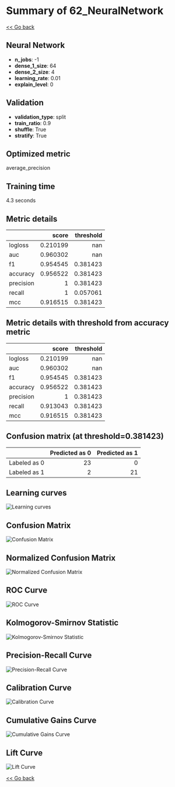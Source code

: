 # Summary of 62_NeuralNetwork

[<< Go back](../README.md)


## Neural Network
- **n_jobs**: -1
- **dense_1_size**: 64
- **dense_2_size**: 4
- **learning_rate**: 0.01
- **explain_level**: 0

## Validation
 - **validation_type**: split
 - **train_ratio**: 0.9
 - **shuffle**: True
 - **stratify**: True

## Optimized metric
average_precision

## Training time

4.3 seconds

## Metric details
|           |    score |   threshold |
|:----------|---------:|------------:|
| logloss   | 0.210199 |  nan        |
| auc       | 0.960302 |  nan        |
| f1        | 0.954545 |    0.381423 |
| accuracy  | 0.956522 |    0.381423 |
| precision | 1        |    0.381423 |
| recall    | 1        |    0.057061 |
| mcc       | 0.916515 |    0.381423 |


## Metric details with threshold from accuracy metric
|           |    score |   threshold |
|:----------|---------:|------------:|
| logloss   | 0.210199 |  nan        |
| auc       | 0.960302 |  nan        |
| f1        | 0.954545 |    0.381423 |
| accuracy  | 0.956522 |    0.381423 |
| precision | 1        |    0.381423 |
| recall    | 0.913043 |    0.381423 |
| mcc       | 0.916515 |    0.381423 |


## Confusion matrix (at threshold=0.381423)
|              |   Predicted as 0 |   Predicted as 1 |
|:-------------|-----------------:|-----------------:|
| Labeled as 0 |               23 |                0 |
| Labeled as 1 |                2 |               21 |

## Learning curves
![Learning curves](learning_curves.png)
## Confusion Matrix

![Confusion Matrix](confusion_matrix.png)


## Normalized Confusion Matrix

![Normalized Confusion Matrix](confusion_matrix_normalized.png)


## ROC Curve

![ROC Curve](roc_curve.png)


## Kolmogorov-Smirnov Statistic

![Kolmogorov-Smirnov Statistic](ks_statistic.png)


## Precision-Recall Curve

![Precision-Recall Curve](precision_recall_curve.png)


## Calibration Curve

![Calibration Curve](calibration_curve_curve.png)


## Cumulative Gains Curve

![Cumulative Gains Curve](cumulative_gains_curve.png)


## Lift Curve

![Lift Curve](lift_curve.png)



[<< Go back](../README.md)
